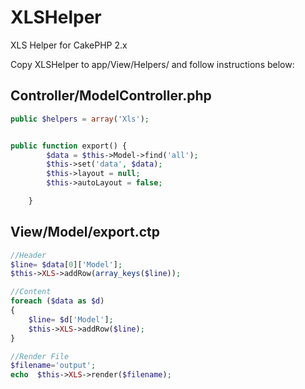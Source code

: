 # XLSHelper
XLS Helper for CakePHP 2.x

Copy XLSHelper to app/View/Helpers/ and follow instructions below: 


## Controller/ModelController.php
```php
public $helpers = array('Xls');


public function export() {
		$data = $this->Model->find('all');
		$this->set('data', $data);
		$this->layout = null;
		$this->autoLayout = false;

	}


```
## View/Model/export.ctp
```php
//Header 
$line= $data[0]['Model'];
$this->XLS->addRow(array_keys($line));

//Content
foreach ($data as $d)
{
	$line= $d['Model']; 
	$this->XLS->addRow($line);
}

//Render File
$filename='output';
echo  $this->XLS->render($filename);
```
